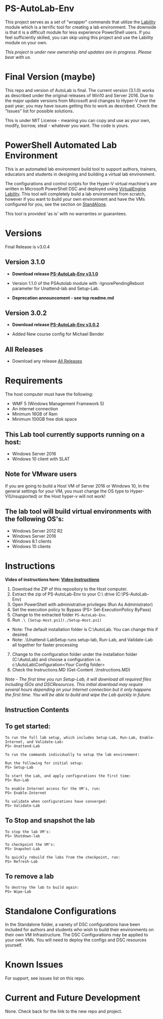 # PS-AutoLab-Env

This project serves as a set of "wrapper" commands that utilize the [Lability](https://github.com/VirtualEngine/Lability) module which is a terrific tool for creating a lab environment. The downside is that it is a difficult module for less experience PowerShell users. If you feel sufficiently skilled, you can skip using this project and use the Lability module on your own.

_*This project is under new ownership and updates are in progress. Please bear with us.*_

# Final Version (maybe)

This repo and version of AutoLab is final. The current version (3.1.0) works as described under the original releases of Win10 and Server 2016.  Due to the major update versions from Microsoft and changes to Hyper-V over the past year, you may have issues getting this to work as described. Check the “Issues” list for possible solutions.

This is under MIT License - meaning you can copy and use as your own, modify, borrow, steal - whatever you want. The code is yours.

# PowerShell Automated Lab Environment

This is an automated lab environment build tool to support authors, trainers, educators and students in designing and building a virtual lab environment.

The configurations and control scripts for the Hyper-V virtual machine's are written in Microsoft PowerShell DSC and deployed using [VirtualEngine Lability](https://github.com/VirtualEngine/Lability). This tool will completely build a lab environment from scratch, however if you want to build your own environment and have the VMs configured for you, see the section on [StandAlone](./Standalone/README.md).

This tool is provided 'as is' with no warranties or guarantees.

# Versions

Final Release is v3.0.4

## Version 3.1.0

* **Download release [PS-AutoLab-Env v3.1.0](https://github.com/theJasonHelmick/PS-AutoLab-Env/releases/tag/v3.1.0)**

* Version 1.1.0 of the PSAutolab module with -IgnorePendingReboot parameter for Unattend-lab and Setup-Lab.
* **Deprecation announcement - see top readme.md**

## Version 3.0.2

* **Download release [PS-AutoLab-Env v3.0.2](https://github.com/theJasonHelmick/PS-AutoLab-Env/releases/tag/v3.0.2)**

* Added New course config for Michael Bender

## All Releases

* Download any release [All Releases](https://github.com/theJasonHelmick/PS-AutoLab-Env/releases)

# Requirements

The host computer must have the following:
* WMF 5 (Windows Management Framework 5)
* An internet connection
* Minimum 16GB of Ram
* Minimum 100GB free disk space

## This Lab tool currently supports running on a host:

* Windows Server 2016
* Windows 10 client with SLAT

## Note for VMware users

If you are going to build a Host VM of Server 2016 or Windows 10, In the general settings for your VM, you must change the OS
type to Hyper-V(Unsupported) or the Host hyper-v will not work!

## The lab tool will build virtual environments with the following OS's:

* Windows Server 2012 R2
* Windows Server 2016
* Windows 8.1 clients
* Windows 10 clients

# Instructions

**Video of instructions here: [Video Instructions](https://www.youtube.com/watch?v=fIXHvbgxEDk&feature=youtu.be)**

1. Download the ZIP of this repository to the Host computer.
2. Extract the zip of PS-AutoLab-Env to your C:\ drive (C:\PS-AutoLab-Env)
3. Open PowerShell with administrative privileges (Run As Administrator)
4. Set the execution policy to Bypass (PS> Set-ExecutionPolicy ByPass)
5. Change to the extracted folder `PS-AutoLab-Env`.
6. Run `.\ [Setup-Host.ps1](./Setup-Host.ps1)`

* Note: The default installation folder is C:\AutoLab. You can change this if desired.
* Note: .\Unattend-LabSetup runs setup-lab, Run-Lab, and Validate-Lab all together for faster processing

7. Change to the configuration folder under the installation folder (C:\AutoLab) and choose a configuration i.e. c:\AutoLab\Configuration\<Your Config folder>
8. Check the Instructions.MD (Get-Content .\Instructions.MD)

_Note - The first time you run Setup-Lab, it will download all required files including ISOs and DSCResources.
This initial download may require several hours depending on your Internet connection but it only happens the first time.
You will be able to build and wipe the Lab quickly in future._

## Instruction Contents

## To get started:

    To run the full lab setup, which includes Setup-Lab, Run-Lab, Enable-Internet, and Validate-Lab:
    PS> Unattend-Lab

    To run the commands individually to setup the lab environment:

    Run the following for initial setup:
    PS> Setup-Lab

    To start the Lab, and apply configurations the first time:
    PS> Run-Lab

    To enable Internet access for the VM's, run:
    PS> Enable-Internet

    To validate when configurations have converged:
    PS> Validate-Lab

## To Stop and snapshot the lab

    To stop the lab VM's:
    PS> Shutdown-lab

    To checkpoint the VM's:
    PS> Snapshot-Lab

    To quickly rebuild the labs from the checkpoint, run:
    PS> Refresh-Lab

## To remove a lab

    To destroy the lab to build again:
    PS> Wipe-Lab

# Standalone Configurations

In the Standalone folder, a variety of DSC configurations have been included for authors and students who wish to build their environments on their own VM Infrastructure. The DSC Configurations may be applied to your own VMs. You will need to deploy the configs and DSC resources yourself.

# Known Issues

For support, see issues list on this repo.

# Current and Future Development

None. Check back for the link to the new repo and project.
